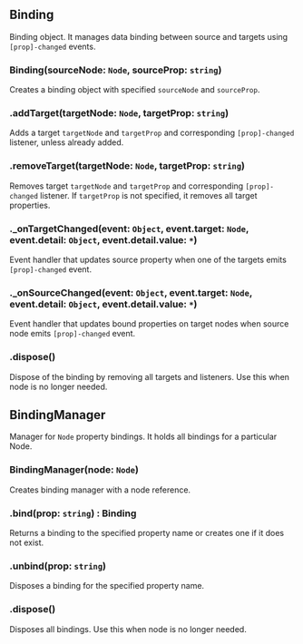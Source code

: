## Binding

Binding object. It manages data binding between source and targets using `[prop]-changed` events.

### Binding(sourceNode: `Node`, sourceProp: `string`)

Creates a binding object with specified `sourceNode` and `sourceProp`.

### .addTarget(targetNode: `Node`, targetProp: `string`)

Adds a target `targetNode` and `targetProp` and corresponding `[prop]-changed` listener, unless already added.

### .removeTarget(targetNode: `Node`, targetProp: `string`)

Removes target `targetNode` and `targetProp` and corresponding `[prop]-changed` listener.
If `targetProp` is not specified, it removes all target properties.

### ._onTargetChanged(event: `Object`, event.target: `Node`, event.detail: `Object`, event.detail.value: `*`)

Event handler that updates source property when one of the targets emits `[prop]-changed` event.

### ._onSourceChanged(event: `Object`, event.target: `Node`, event.detail: `Object`, event.detail.value: `*`)

Event handler that updates bound properties on target nodes when source node emits `[prop]-changed` event.

### .dispose()

Dispose of the binding by removing all targets and listeners.
Use this when node is no longer needed.

## BindingManager

Manager for `Node` property bindings. It holds all bindings for a particular Node.

### BindingManager(node: `Node`)

Creates binding manager with a node reference.

### .bind(prop: `string`) : Binding

Returns a binding to the specified property name or creates one if it does not exist.

### .unbind(prop: `string`)

Disposes a binding for the specified property name.

### .dispose()

Disposes all bindings. Use this when node is no longer needed.

